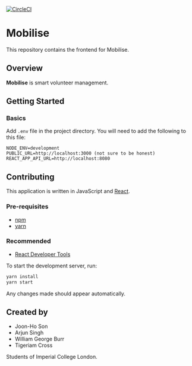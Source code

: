 [![CircleCI](https://circleci.com/gh/mobilise-xyz/mobilise-frontend.svg?style=shield)](https://circleci.com/gh/mobilise-xyz/mobilise-frontend)

# Mobilise

This repository contains the frontend for Mobilise.

## Overview

**Mobilise** is smart volunteer management.

## Getting Started

### Basics

Add `.env` file in the project directory.
You will need to add the following to this file:

```
NODE_ENV=development
PUBLIC_URL=http://localhost:3000 (not sure to be honest)
REACT_APP_API_URL=http://localhost:8080
```

## Contributing

This application is written in JavaScript and [React](https://reactjs.org/).

### Pre-requisites

- [npm](https://www.npmjs.com/)
- [yarn](https://yarnpkg.com/en/)

### Recommended

- [React Developer Tools](https://chrome.google.com/webstore/detail/react-developer-tools/fmkadmapgofadopljbjfkapdkoienihi?hl=en)

To start the development server, run:

```bash
yarn install
yarn start
```

Any changes made should appear automatically.

## Created by

- Joon-Ho Son
- Arjun Singh
- William George Burr
- Tigeriam Cross

Students of Imperial College London.

